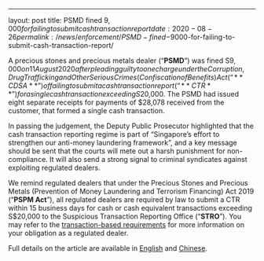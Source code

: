 ---
layout: post
title: PSMD fined $9,000 for failing to submit cash transaction report
date: 2020-08-26
permalink: /news/enforcement/PSMD-fined-$9000-for-failing-to-submit-cash-transaction-report/

A precious stones and precious metals dealer (“**PSMD**”) was fined S$9,000 on 11 August 2020 after pleading guilty to one charge under the Corruption, Drug Trafficking and Other Serious Crimes (Confiscation of Benefits) Act (“**CDSA**”) of failing to submit a cash transaction report (“**CTR**”) for a single cash transaction exceeding S$20,000. The PSMD had issued eight separate receipts for payments of $28,078 received from the customer, that formed a single cash transaction.
 
In passing the judgement, the Deputy Public Prosecutor highlighted that the cash transaction reporting regime is part of “Singapore’s effort to strengthen our anti-money laundering framework”, and a key message should be sent that the courts will mete out a harsh punishment for non-compliance. It will also send a strong signal to criminal syndicates against exploiting regulated dealers.
 
We remind regulated dealers that under the Precious Stones and Precious Metals (Prevention of Money Laundering and Terrorism Financing) Act 2019 (“**PSPM Act**”), all regulated dealers are required by law to submit a CTR within 15 business days for cash or cash equivalent transactions exceeding S$20,000 to the Suspicious Transaction Reporting Office (“**STRO**”). You may refer to the [transaction-based requirements](/transaction-based-requirements/) for more information on your obligation as a regulated dealer.
 
Full details on the article are available in [English](https://www.todayonline.com/singapore/poh-heng-jewellery-fined-not-reporting-cash-transaction-later-linked-s399m-skillsfuture) and [Chinese](https://www.zaobao.com.sg/news/singapore/story20200812-1076199).
